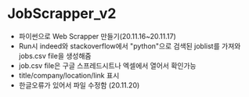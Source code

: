 # JobScrapper_v2
- 파이썬으로 Web Scrapper 만들기(20.11.16~20.11.17)
- Run시 indeed와 stackoverflow에서 "python"으로 검색된 joblist를 가져와 jobs.csv file을 생성해줌
- job.csv file은 구글 스프레드시트나 엑셀에서 열어서 확인가능
- title/company/location/link 표시
- 한글오류가 있어서 파일 수정함 (20.11.20)
